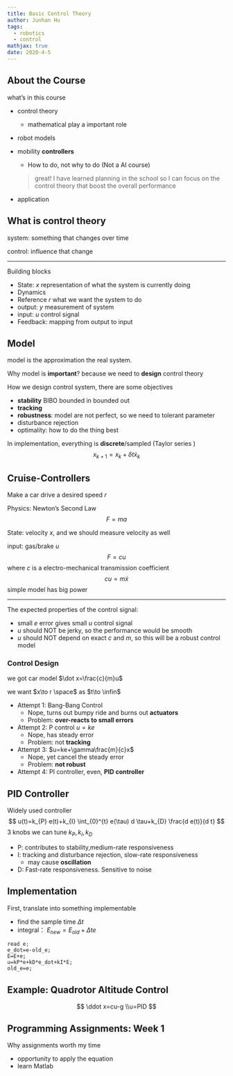 ```yaml
---
title: Basic Control Theory
author: Junhan Hu
tags:
  - robotics
  - control
mathjax: true
date: 2020-4-5 
---
```


## About the Course

what’s in this course

* control theory

  * mathematical play a important role

* robot models

* mobility **controllers**

  * How to do, not why to do (Not a AI course)

  > great! I have learned planning in the school so I can focus on the control theory that boost the overall performance

* application

<!-- more -->

## What is control theory

system: something that changes over time

control: influence that change

---

Building blocks

* State: $x$ representation of what the system is currently doing 
* Dynamics
* Reference $r$ what we want the system to do 
* output: $y$ measurement of system
* input: $u$ control signal
* Feedback: mapping from output to input

## Model

model is the approximation the real system.

Why model is **important**? because we need to **design** control theory

How we design control system, there are some objectives

* **stability** BIBO bounded in bounded out
* **tracking** 
* **robustness**: model are not perfect, so we need to tolerant parameter
* disturbance rejection
* optimality: how to do the thing best 

In implementation, everything is **discrete**/sampled (Taylor series )
$$
x_{k+1}=x_k+\delta t\dot x_k
$$

## Cruise-Controllers

Make a car drive a desired speed $r$

Physics: Newton’s Second Law
$$
F=ma
$$

State: velocity $x$, and we should measure velocity as well

input: gas/brake $u$ 
$$
F=cu
$$
where $c$ is a electro-mechanical transmission coefficient
$$
cu=m\dot x
$$
simple model has big power

---

The expected properties of the control signal:

* small $e$ error gives small $u$ control signal
* $u$ should NOT be jerky, so the performance would be smooth
* $u$ should NOT depend on exact $c$ and $m$, so this will be a robust control model

### Control Design

we got car model $\dot x=\frac{c}{m}u$

we want $x\to r \space$ as $t\to \infin$

* Attempt 1: Bang-Bang Control
  * Nope, turns out bumpy ride and burns out **actuators**
  * Problem: **over-reacts to small errors**
* Attempt 2: P control $u=ke$
  * Nope, has steady error
  * Problem: not **tracking**
* Attempt 3:  $u=ke+\gamma\frac{m}{c}x$
  * Nope, yet cancel the steady error
  * Problem:  **not robust**
* Attempt 4: PI controller, even, **PID controller**

## PID Controller

Widely used controller
$$
u(t)=k_{P} e(t)+k_{I} \int_{0}^{t} e(\tau) d \tau+k_{D} \frac{d e(t)}{d t}
$$
3 knobs we can tune $k_P, k_I,k_D$

* P: contributes to stability,medium-rate responsiveness
* I: tracking and disturbance rejection, slow-rate responsiveness
  * may cause **oscillation**
* D: Fast-rate responsiveness. Sensitive to noise

## Implementation

First, translate into something implementable

* find the sample time $\Delta t$
* integral： $E_{new}=E_{old}+\Delta te$

```pseudocode
read e;
e_dot=e-old_e;
E=E+e;
u=kP*e+kD*e_dot+kI*E;
old_e=e;
```

## Example: Quadrotor Altitude Control

$$
\ddot x=cu-g
\\u=PID
$$

## Programming Assignments: Week 1

Why assignments worth my time

* opportunity to apply the equation
* learn Matlab

